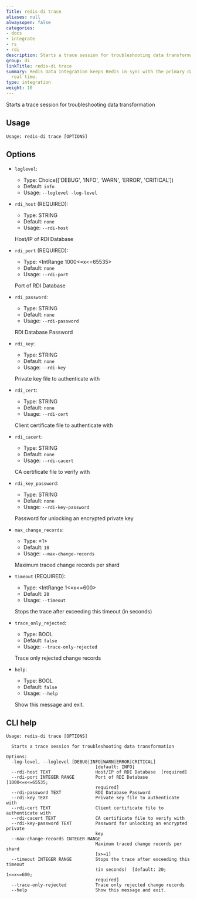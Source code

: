 ```yaml
---
Title: redis-di trace
aliases: null
alwaysopen: false
categories:
- docs
- integrate
- rs
- rdi
description: Starts a trace session for troubleshooting data transformation
group: di
linkTitle: redis-di trace
summary: Redis Data Integration keeps Redis in sync with the primary database in near
  real time.
type: integration
weight: 10
---
```


Starts a trace session for troubleshooting data transformation

## Usage

```
Usage: redis-di trace [OPTIONS]
```

## Options

- `loglevel`:

  - Type: Choice(['DEBUG', 'INFO', 'WARN', 'ERROR', 'CRITICAL'])
  - Default: `info`
  - Usage: `--loglevel
-log-level`

- `rdi_host` (REQUIRED):

  - Type: STRING
  - Default: `none`
  - Usage: `--rdi-host`

  Host/IP of RDI Database

- `rdi_port` (REQUIRED):

  - Type: <IntRange 1000<=x<=65535>
  - Default: `none`
  - Usage: `--rdi-port`

  Port of RDI Database

- `rdi_password`:

  - Type: STRING
  - Default: `none`
  - Usage: `--rdi-password`

  RDI Database Password

- `rdi_key`:

  - Type: STRING
  - Default: `none`
  - Usage: `--rdi-key`

  Private key file to authenticate with

- `rdi_cert`:

  - Type: STRING
  - Default: `none`
  - Usage: `--rdi-cert`

  Client certificate file to authenticate with

- `rdi_cacert`:

  - Type: STRING
  - Default: `none`
  - Usage: `--rdi-cacert`

  CA certificate file to verify with

- `rdi_key_password`:

  - Type: STRING
  - Default: `none`
  - Usage: `--rdi-key-password`

  Password for unlocking an encrypted private key

- `max_change_records`:

  - Type: <IntRange x>=1>
  - Default: `10`
  - Usage: `--max-change-records`

  Maximum traced change records per shard

- `timeout` (REQUIRED):

  - Type: <IntRange 1<=x<=600>
  - Default: `20`
  - Usage: `--timeout`

  Stops the trace after exceeding this timeout (in seconds)

- `trace_only_rejected`:

  - Type: BOOL
  - Default: `false`
  - Usage: `--trace-only-rejected`

  Trace only rejected change records

- `help`:

  - Type: BOOL
  - Default: `false`
  - Usage: `--help`

  Show this message and exit.

## CLI help

```
Usage: redis-di trace [OPTIONS]

  Starts a trace session for troubleshooting data transformation

Options:
  -log-level, --loglevel [DEBUG|INFO|WARN|ERROR|CRITICAL]
                                  [default: INFO]
  --rdi-host TEXT                 Host/IP of RDI Database  [required]
  --rdi-port INTEGER RANGE        Port of RDI Database  [1000<=x<=65535;
                                  required]
  --rdi-password TEXT             RDI Database Password
  --rdi-key TEXT                  Private key file to authenticate with
  --rdi-cert TEXT                 Client certificate file to authenticate with
  --rdi-cacert TEXT               CA certificate file to verify with
  --rdi-key-password TEXT         Password for unlocking an encrypted private
                                  key
  --max-change-records INTEGER RANGE
                                  Maximum traced change records per shard
                                  [x>=1]
  --timeout INTEGER RANGE         Stops the trace after exceeding this timeout
                                  (in seconds)  [default: 20; 1<=x<=600;
                                  required]
  --trace-only-rejected           Trace only rejected change records
  --help                          Show this message and exit.
```
